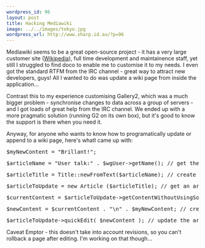 ```yaml
--- 
wordpress_id: 96
layout: post
title: Hacking Mediawiki
image: ../../images/tokyo.jpg
wordpress_url: http://www.sharp.id.au/?p=96
---
```

Mediawiki seems to be a great open-source project - it has a very large customer site (<a href="http://www.wikipedia.org">Wikipedia</a>), full time development and maintainence staff, yet still I struggled to find doco to enable me to customise it to my needs. I even got the standard RTFM from the IRC channel - great way to attract new developers, guys! All I wanted to do was update a wiki page from inside the application...

Contrast this to my experience customising Gallery2, which was a much bigger problem - synchronise changes to data across a group of servers - and I got loads of great help from the IRC channel. We ended up with a more pragmatic solution (running G2 on its own box), but it's good to know the support is there when you need it.

Anyway, for anyone who wants to know how to programatically update or append to a wiki page, here's whatI came up with:


<pre>$myNewContent = "Brillant!";</pre>

<pre>$articleName = "User_talk:" . $wgUser->getName(); // get the user talk page for the logged in user</pre>
<pre>$articleTitle = Title::newFromText($articleName); // create a wiki title name from the friendly name</pre>
<pre>$articleToUpdate = new Article ($articleTitle); // get an article instance</pre>

<pre>$currentContent = $articleToUpdate->getContentWithoutUsingSoManyDamnGlobals(); // i love comedy function names :-(
</pre>
<pre>$newContent = $currentContent . "\n" . $myNewContent; // create page content</pre>

<pre>$articleToUpdate->quickEdit( $newContent ); // update the article with the new content</pre>


Caveat Emptor - this doesn't take into account revisions, so you can't rollback a page after editing. I'm working on that though...
